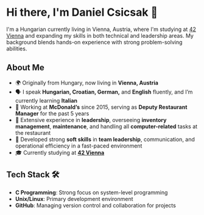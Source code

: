 # Hi there, I'm Daniel Csicsak 👋  
I'm a Hungarian currently living in Vienna, Austria, where I'm studying at [42 Vienna](https://www.42vienna.com/) and expanding my skills in both technical and leadership areas. My background blends hands-on experience with strong problem-solving abilities.

## About Me  
- 🌍 Originally from Hungary, now living in **Vienna, Austria**  
- 🗣️ I speak **Hungarian, Croatian, German,** and **English** fluently, and I’m currently learning **Italian**  
- 🍔 Working at **McDonald’s** since 2015, serving as **Deputy Restaurant Manager** for the past 5 years  
- 🔧 Extensive experience in **leadership**, overseeing **inventory management**, **maintenance**, and handling all **computer-related** tasks at the restaurant  
- 🧠 Developed strong **soft skills** in **team leadership**, communication, and operational efficiency in a fast-paced environment
- 🎓 Currently studying at **[42 Vienna](https://www.42vienna.com/)**  

## Tech Stack 🛠️  
- **C Programming**: Strong focus on system-level programming  
- **Unix/Linux**: Primary development environment  
- **GitHub**: Managing version control and collaboration for projects  
